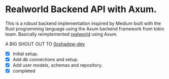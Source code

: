 # Realworld Backend API with Axum.

This is a robust backend implementation inspired by Medium built with the Rust programming language using the Axum backend framework from tokio team.
Basically reimplemented [realworld](https://github.com/gothinkster/realworld) using Axum.

A BIG SHOUT OUT TO [0xshadow-dev](https://github.com/0xshadow-dev)

- [x] Initial setup.
- [x] Add db connections and setup.
- [x] Add user models, schemas and repository.
- [x] completed
